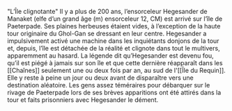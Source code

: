 "L’Île clignotante"
Il y a plus de 200 ans, l’ensorceleur Hegesander de Manaket (elfe d’un grand âge (m) ensorceleur 12, CM) est arrivé sur l’île de Paeterpade. Ses plaines herbeuses étaient vides, à l’exception de la haute tour originaire du Ghol-Gan se dressant en leur centre. Hegesander a impulsivement activé une machine dans les inquiétants donjons de la tour et, depuis, l’île est détachée de la réalité et clignote dans tout le multivers, apparemment au hasard.
La légende dit qu’Hegesander est devenu fou, qu’il est piégé à jamais sur son île et que cette dernière réapparaît dans les [[Chaînes]] seulement une ou deux fois par an, au sud de l'[[Île du Requin]]. Elle y reste à peine un jour ou deux avant de disparaître vers une destination aléatoire. Les gens assez téméraires pour débarquer sur le rivage de Paeterpade lors de ses brèves apparitions ont été attirés dans la tour et faits prisonniers avec Hegesander le dément.